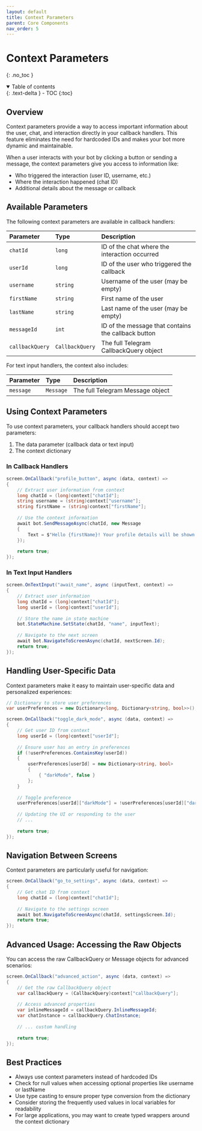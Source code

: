 ```yaml
---
layout: default
title: Context Parameters
parent: Core Components
nav_order: 5
---
```


# Context Parameters

{: .no_toc }

<details open markdown="block">
  <summary>
    Table of contents
  </summary>
  {: .text-delta }
- TOC
{:toc}
</details>

## Overview

Context parameters provide a way to access important information about the user, chat, and interaction directly in your callback handlers. This feature eliminates the need for hardcoded IDs and makes your bot more dynamic and maintainable.

When a user interacts with your bot by clicking a button or sending a message, the context parameters give you access to information like:

- Who triggered the interaction (user ID, username, etc.)
- Where the interaction happened (chat ID)
- Additional details about the message or callback

## Available Parameters

The following context parameters are available in callback handlers:

| Parameter | Type | Description |
|:----------|:-----|:------------|
| `chatId` | `long` | ID of the chat where the interaction occurred |
| `userId` | `long` | ID of the user who triggered the callback |
| `username` | `string` | Username of the user (may be empty) |
| `firstName` | `string` | First name of the user |
| `lastName` | `string` | Last name of the user (may be empty) |
| `messageId` | `int` | ID of the message that contains the callback button |
| `callbackQuery` | `CallbackQuery` | The full Telegram CallbackQuery object |

For text input handlers, the context also includes:

| Parameter | Type | Description |
|:----------|:-----|:------------|
| `message` | `Message` | The full Telegram Message object |

## Using Context Parameters

To use context parameters, your callback handlers should accept two parameters:
1. The data parameter (callback data or text input)
2. The context dictionary

### In Callback Handlers

```csharp
screen.OnCallback("profile_button", async (data, context) => 
{
    // Extract user information from context
    long chatId = (long)context["chatId"];
    string username = (string)context["username"];
    string firstName = (string)context["firstName"];
    
    // Use the context information
    await bot.SendMessageAsync(chatId, new Message 
    {
        Text = $"Hello {firstName}! Your profile details will be shown here."
    });
    
    return true;
});
```

### In Text Input Handlers

```csharp
screen.OnTextInput("await_name", async (inputText, context) => 
{
    // Extract user information
    long chatId = (long)context["chatId"];
    long userId = (long)context["userId"];
    
    // Store the name in state machine
    bot.StateMachine.SetState(chatId, "name", inputText);
    
    // Navigate to the next screen
    await bot.NavigateToScreenAsync(chatId, nextScreen.Id);
    return true;
});
```

## Handling User-Specific Data

Context parameters make it easy to maintain user-specific data and personalized experiences:

```csharp
// Dictionary to store user preferences
var userPreferences = new Dictionary<long, Dictionary<string, bool>>();

screen.OnCallback("toggle_dark_mode", async (data, context) => 
{
    // Get user ID from context
    long userId = (long)context["userId"];
    
    // Ensure user has an entry in preferences
    if (!userPreferences.ContainsKey(userId))
    {
        userPreferences[userId] = new Dictionary<string, bool>
        {
            { "darkMode", false }
        };
    }
    
    // Toggle preference
    userPreferences[userId]["darkMode"] = !userPreferences[userId]["darkMode"];
    
    // Updating the UI or responding to the user
    // ...
    
    return true;
});
```

## Navigation Between Screens

Context parameters are particularly useful for navigation:

```csharp
screen.OnCallback("go_to_settings", async (data, context) => 
{
    // Get chat ID from context
    long chatId = (long)context["chatId"];
    
    // Navigate to the settings screen
    await bot.NavigateToScreenAsync(chatId, settingsScreen.Id);
    return true;
});
```

## Advanced Usage: Accessing the Raw Objects

You can access the raw CallbackQuery or Message objects for advanced scenarios:

```csharp
screen.OnCallback("advanced_action", async (data, context) => 
{
    // Get the raw CallbackQuery object
    var callbackQuery = (CallbackQuery)context["callbackQuery"];
    
    // Access advanced properties
    var inlineMessageId = callbackQuery.InlineMessageId;
    var chatInstance = callbackQuery.ChatInstance;
    
    // ... custom handling
    
    return true;
});
```

## Best Practices

- Always use context parameters instead of hardcoded IDs
- Check for null values when accessing optional properties like username or lastName
- Use type casting to ensure proper type conversion from the dictionary
- Consider storing the frequently used values in local variables for readability
- For large applications, you may want to create typed wrappers around the context dictionary 